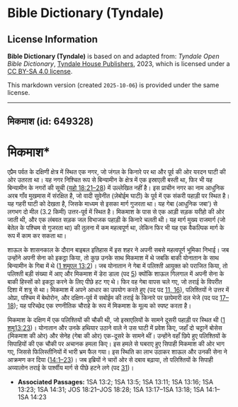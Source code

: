 # Bible Dictionary (Tyndale)

## License Information

**Bible Dictionary (Tyndale)** is based on and adapted from: _Tyndale Open Bible Dictionary_, [Tyndale House Publishers](https://tyndaleopenresources.com/), 2023, which is licensed under a [CC BY-SA 4.0 license](https://creativecommons.org/licenses/by-sa/4.0/legalcode.en).

This markdown version (created `2025-10-06`) is provided under the same license.



--------------------------------

## मिकमाश (id: 649328)

मिकमाश\*
========

एप्रैम पर्वत के दक्षिणी क्षेत्र में स्थित एक नगर, जो जंगल के किनारे पर था और पूर्व की ओर यरदन घाटी की ओर उतरता था। यह नगर निश्चित रूप से बिन्यामीन के क्षेत्र में एक इस्राएली बस्ती था, फिर भी यह बिन्यामीन के नगरों की सूची ([यहो 18:21–28](https://ref.ly/Josh18:21-Josh18:28)) में उल्लेखित नहीं है। इस प्राचीन नगर का नाम आधुनिक अरब गाँव मुखमास में संरक्षित है, जो वादी सुवेनीत (ज़ेबोईम घाटी) के पूर्व में एक संकरी पहाड़ी पर स्थित है। यह गहरी घाटी को देखता है, जिसके माध्यम से इसका मार्ग गुजरता था। यह गेबा (आधुनिक जबा’) से लगभग दो मील (3\.2 किमी) उत्तर\-पूर्व में स्थित है। मिकमाश के पास से एक आड़ी सड़क यरीहो की ओर जाती थी, और एक लंबवत सड़क जल विभाजक पहाड़ी के किनारे चलती थी। यह मार्ग मुख्य राजमार्ग (जो बेतेल के पश्चिम से गुजरता था) की तुलना में कम महत्वपूर्ण था, लेकिन फिर भी यह एक वैकल्पिक मार्ग के रूप में काम कर सकता था।

शाऊल के शासनकाल के दौरान बाइबल इतिहास में इस शहर ने अपनी सबसे महत्वपूर्ण भूमिका निभाई। जब उन्होंने अपनी सेना को इकट्ठा किया, तो कुछ उनके साथ मिकमाश में थे जबकि बाकी योनातान के साथ बिन्यामीन के गिबा में थे ([1 शमूएल 13:2](https://ref.ly/1Sam13:2))। जब योनातान ने गेबा में पलिश्ती आयुक्त को पराजित किया, तो पलिश्ती बड़ी संख्या में आए और मिकमाश में डेरा डाला (पद [5](https://ref.ly/1Sam13:5)) क्योंकि शाऊल गिलगाल में अपनी सेना के बाकी हिस्सों को इकट्ठा करने के लिए पीछे हट गए थे। फिर वह गेबा वापस चले गए, जो तराई के विपरीत दिशा में शत्रु से था। मिकमाश में अपने आधार का उपयोग करते हुए (पद पद [11, 16](https://ref.ly/1Sam13:11,1Sam13:16)), पलिश्तियों ने उत्तर में ओप्रा, पश्चिम में बेथोरोन, और दक्षिण\-पूर्व में सबोईम की तराई के किनारे पर छापेमारी दल भेजे (पद पद [17–18](https://ref.ly/1Sam13:17-1Sam13:18)); यह परिच्छेद एक रणनीतिक चौराहे के रूप में मिकमाश के मूल्य को स्पष्ट करता है।

मिकमाश के दक्षिण में एक पलिश्तियों की चौकी थी, जो इस्राएलियों के सामने दूसरी पहाड़ी पर स्थित थी ([1 शमू13:23](https://ref.ly/1Sam13:23))। योनातान और उनके हथियार उठाने वाले ने उस घाटी में प्रवेश किए, जहाँ दो चट्टानें बोसेस (मिकमाश की ओर) और सेनेह (गेबा की ओर) एक\-दूसरे के सामने थीं। उन्होंने वहाँ छिपे हुए पलिश्तियों के सिपाहियों की एक चौकी पर अचानक हमला किए। इस हमले से घबराए हुए सिपाही मिकमाश की ओर भाग गए, जिससे फिलिस्तीनियों में भारी भ्रम फैल गया। इस स्थिति का लाभ उठाकर शाऊल और उनकी सेना ने आक्रमण कर दिया ([14:1–23](https://ref.ly/1Sam14:1-1Sam14:23))। जब इब्रियों ने चारों ओर से दबाव बढ़ाया, तो पलिश्तियों के सिपाही अय्यालोन तराई के पार्श्वीय मार्ग से पीछे हटने लगे (पद [31](https://ref.ly/1Sam14:31))।

* **Associated Passages:** 1SA 13:2; 1SA 13:5; 1SA 13:11; 1SA 13:16; 1SA 13:23; 1SA 14:31; JOS 18:21–JOS 18:28; 1SA 13:17–1SA 13:18; 1SA 14:1–1SA 14:23

